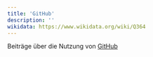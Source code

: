 ```yaml
---
title: 'GitHub'
description: ''
wikidata: https://www.wikidata.org/wiki/Q364
---
```


Beiträge über die Nutzung von [GitHub](https://github.com/)
